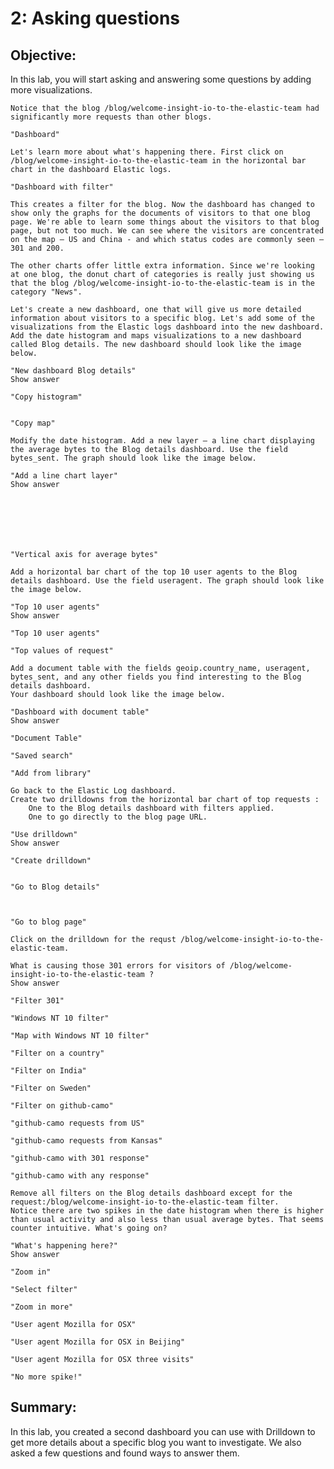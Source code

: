 # 2: Asking questions

## Objective:

In this lab, you will start asking and answering some questions by adding more visualizations.

    Notice that the blog /blog/welcome-insight-io-to-the-elastic-team had significantly more requests than other blogs.

    "Dashboard"

    Let's learn more about what's happening there. First click on /blog/welcome-insight-io-to-the-elastic-team in the horizontal bar chart in the dashboard Elastic logs.

    "Dashboard with filter"

    This creates a filter for the blog. Now the dashboard has changed to show only the graphs for the documents of visitors to that one blog page. We're able to learn some things about the visitors to that blog page, but not too much. We can see where the visitors are concentrated on the map – US and China - and which status codes are commonly seen – 301 and 200.

    The other charts offer little extra information. Since we're looking at one blog, the donut chart of categories is really just showing us that the blog /blog/welcome-insight-io-to-the-elastic-team is in the category "News".

    Let's create a new dashboard, one that will give us more detailed information about visitors to a specific blog. Let's add some of the visualizations from the Elastic logs dashboard into the new dashboard. Add the date histogram and maps visualizations to a new dashboard called Blog details. The new dashboard should look like the image below.

    "New dashboard Blog details"
    Show answer

    "Copy histogram"


    "Copy map"

    Modify the date histogram. Add a new layer – a line chart displaying the average bytes to the Blog details dashboard. Use the field bytes_sent. The graph should look like the image below.

    "Add a line chart layer"
    Show answer







    "Vertical axis for average bytes"

    Add a horizontal bar chart of the top 10 user agents to the Blog details dashboard. Use the field useragent. The graph should look like the image below.

    "Top 10 user agents"
    Show answer

    "Top 10 user agents"

    "Top values of request"

    Add a document table with the fields geoip.country_name, useragent, bytes_sent, and any other fields you find interesting to the Blog details dashboard.
    Your dashboard should look like the image below.

    "Dashboard with document table"
    Show answer

    "Document Table"

    "Saved search"

    "Add from library"

    Go back to the Elastic Log dashboard.
    Create two drilldowns from the horizontal bar chart of top requests :
        One to the Blog details dashboard with filters applied.
        One to go directly to the blog page URL.

    "Use drilldown"
    Show answer

    "Create drilldown"


    "Go to Blog details"



    "Go to blog page"

    Click on the drilldown for the requst /blog/welcome-insight-io-to-the-elastic-team.

    What is causing those 301 errors for visitors of /blog/welcome-insight-io-to-the-elastic-team ?
    Show answer

    "Filter 301"

    "Windows NT 10 filter"

    "Map with Windows NT 10 filter"

    "Filter on a country"

    "Filter on India"

    "Filter on Sweden"

    "Filter on github-camo"

    "github-camo requests from US"

    "github-camo requests from Kansas"

    "github-camo with 301 response"

    "github-camo with any response"

    Remove all filters on the Blog details dashboard except for the request:/blog/welcome-insight-io-to-the-elastic-team filter.
    Notice there are two spikes in the date histogram when there is higher than usual activity and also less than usual average bytes. That seems counter intuitive. What's going on?

    "What's happening here?"
    Show answer

    "Zoom in"

    "Select filter"

    "Zoom in more"

    "User agent Mozilla for OSX"

    "User agent Mozilla for OSX in Beijing"

    "User agent Mozilla for OSX three visits"

    "No more spike!"

## Summary:

In this lab, you created a second dashboard you can use with Drilldown to get more details about a specific blog you want to investigate. We also asked a few questions and found ways to answer them.
